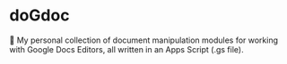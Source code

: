# doGdoc
📝 My personal collection of document manipulation modules for working with Google Docs Editors, all written in an Apps Script (.gs file).
